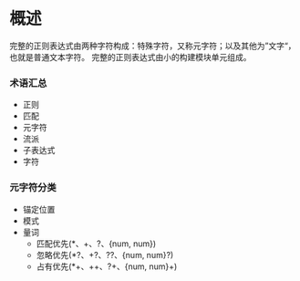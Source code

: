 # 概述
完整的正则表达式由两种字符构成：特殊字符，又称元字符；以及其他为”文字“，也就是普通文本字符。
完整的正则表达式由小的构建模块单元组成。

### 术语汇总
- 正则
- 匹配
- 元字符
- 流派
- 子表达式
- 字符

### 元字符分类
- 锚定位置
- 模式
- 量词
	- 匹配优先(*、+、?、{num, num})
	- 忽略优先(*?、+?、??、{num, num}?)
	- 占有优先(*+、++、?+、{num, num}+)
